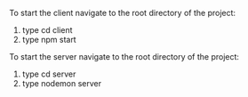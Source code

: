 To start the client navigate to the root directory of the project:
1) type cd client
2) type npm start

To start the server navigate to the root directory of the project:
1) type cd server
2) type nodemon server
